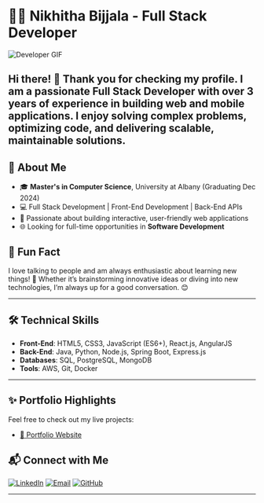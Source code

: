 # 👩‍💻 Nikhitha Bijjala - Full Stack Developer 

![Developer GIF](https://media.giphy.com/media/L1R1tvI9svkIWwpVYr/giphy.gif)

Hi there! 👋 Thank you for checking my profile. I am a passionate **Full Stack Developer** with over 3 years of experience in building web and mobile applications. I enjoy solving complex problems, optimizing code, and delivering scalable, maintainable solutions.
---

## 🚀 About Me
- 🎓 **Master's in Computer Science**, University at Albany (Graduating Dec 2024)
- 💻 Full Stack Development | Front-End Development | Back-End APIs
- 🌟 Passionate about building interactive, user-friendly web applications
- 🌐 Looking for full-time opportunities in **Software Development**
  
## 🎯 Fun Fact
I love talking to people and am always enthusiastic about learning new things! 🌟 Whether it’s brainstorming innovative ideas or diving into new technologies, I’m always up for a good conversation. 😊

---

## 🛠️ Technical Skills

- **Front-End**: HTML5, CSS3, JavaScript (ES6+), React.js, AngularJS
- **Back-End**: Java, Python, Node.js, Spring Boot, Express.js
- **Databases**: SQL, PostgreSQL, MongoDB
- **Tools**: AWS, Git, Docker

---

## ✨ Portfolio Highlights
Feel free to check out my live projects:
- [💼 Portfolio Website](https://nikhitha-bijjala-portfolio.com) 

## 📬 Connect with Me

[![LinkedIn](https://raw.githubusercontent.com/CLorant/readme-social-icons/main/medium/colored/linkedin.png)](https://www.linkedin.com/in/nikhitha-bijjala)
[![Email](https://raw.githubusercontent.com/CLorant/readme-social-icons/main/medium/colored/gmail.png)](mailto:nikhitha.bijjala@example.com)
[![GitHub](https://raw.githubusercontent.com/CLorant/readme-social-icons/main/medium/colored/github.png)](https://github.com/nikhitha-bijjala)

---





